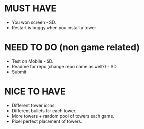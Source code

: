 # MUST HAVE
- You won screen - SD.
- Restart is buggy when you install a tower.

# NEED TO DO (non game related)
- Test on Mobile - SD.
- Readme for repo (change repo name as well?) - SD.
- Submit.

# NICE TO HAVE
- Different tower icons.
- Different bullets for each tower.
- More towers + random pool of towers each game.
- Pixel perfect placement of towers.
